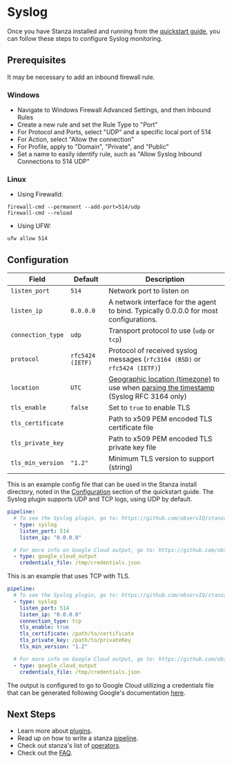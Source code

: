 # Syslog

Once you have Stanza installed and running from the [quickstart guide](/README.md#quick-start), you can follow these steps to configure Syslog monitoring.

## Prerequisites

It may be necessary to add an inbound firewall rule.

### Windows

- Navigate to Windows Firewall Advanced Settings, and then Inbound Rules
- Create a new rule and set the Rule Type to "Port"
- For Protocol and Ports, select "UDP" and a specific local port of 514
- For Action, select "Allow the connection"
- For Profile, apply to "Domain", "Private", and "Public"
- Set a name to easily identify rule, such as "Allow Syslog Inbound Connections to 514 UDP"

 ### Linux

- Using Firewalld:
```shell
firewall-cmd --permanent --add-port=514/udp
firewall-cmd --reload
```
- Using UFW:
```shell
ufw allow 514
```

## Configuration

| Field              | Default          | Description |                                                                                                                                                                                                  
| ---                | ---              | ---         |                                                                                                                                                                                                     
| `listen_port`      | `514`            | Network port to listen on                                                              |                                                     
| `listen_ip`        | `0.0.0.0`        | A network interface for the agent to bind. Typically 0.0.0.0 for most configurations.  |
| `connection_type`  | `udp`            | Transport protocol to use (`udp` or `tcp`)                                             |
| `protocol`         | `rfc5424 (IETF)` | Protocol of received syslog messages (`rfc3164 (BSD)` or `rfc5424 (IETF)`)             |
| `location`         | `UTC`            | [Geographic location (timezone)](https://en.wikipedia.org/wiki/List_of_tz_database_time_zones) to use when [parsing the timestamp](https://github.com/observIQ/stanza/blob/master/docs/types/timestamp.md) (Syslog RFC 3164 only) |
| `tls_enable`       | `false`          | Set to `true` to enable TLS |
| `tls_certificate`  |                  | Path to x509 PEM encoded TLS certificate file |
| `tls_private_key`  |                  | Path to x509 PEM encoded TLS private key file |
| `tls_min_version`  | `"1.2"`          | Minimum TLS version to support (string)       |

This is an example config file that can be used in the Stanza install directory, noted in the [Configuration](/README.md#Configuration) section of the quickstart guide. The Syslog plugin supports UDP and TCP logs, using UDP by default.

```yaml
pipeline:
  # To see the Syslog plugin, go to: https://github.com/observIQ/stanza-plugins/blob/master/plugins/syslog.yaml
  - type: syslog
    listen_port: 514
    listen_ip: "0.0.0.0"

  # For more info on Google Cloud output, go to: https://github.com/observIQ/stanza/blob/master/docs/operators/google_cloud_output.md
  - type: google_cloud_output
    credentials_file: /tmp/credentials.json
```

This is an example that uses TCP with TLS.

```yaml
pipeline:
  # To see the Syslog plugin, go to: https://github.com/observIQ/stanza-plugins/blob/master/plugins/syslog.yaml
  - type: syslog
    listen_port: 514
    listen_ip: "0.0.0.0"
    connection_type: tcp
    tls_enable: true
    tls_certificate: /path/to/certificate
    tls_private_key: /path/to/privateKey
    tls_min_version: "1.2"

  # For more info on Google Cloud output, go to: https://github.com/observIQ/stanza/blob/master/docs/operators/google_cloud_output.md
  - type: google_cloud_output
    credentials_file: /tmp/credentials.json
```

The output is configured to go to Google Cloud utilizing a credentials file that can be generated following Google's documentation [here](https://cloud.google.com/iam/docs/creating-managing-service-account-keys).

## Next Steps

- Learn more about [plugins](/docs/plugins.md).
- Read up on how to write a stanza [pipeline](/docs/pipeline.md).
- Check out stanza's list of [operators](/docs/operators/README.md).
- Check out the [FAQ](/docs/faq.md).
